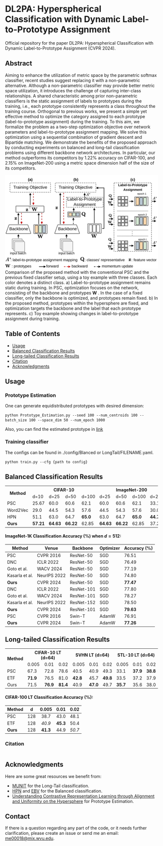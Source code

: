 # DL2PA: Hyperspherical Classification with Dynamic Label-to-Prototype Assignment
Official repository for the paper
DL2PA: Hyperspherical Classification with Dynamic Label-to-Prototype Assignment (CVPR 2024).

## Abstract
Aiming to enhance the utilization of metric space by the parametric softmax classifier, recent studies suggest replacing it with a non-parametric alternative.
Although a non-parametric classifier may provide better metric space utilization, it introduces the challenge of capturing inter-class relationships. A shared characteristic among prior non-parametric classifiers is the static assignment of labels to prototypes during the training, i.e., each prototype consistently represents a class throughout the training course.
Orthogonal to previous works, we present a simple yet effective method to optimize the category assigned to each prototype (label-to-prototype assignment) during the training. To this aim, we formalize the problem as a two-step optimization objective over network parameters and label-to-prototype assignment mapping. We solve this optimization using a sequential combination of gradient descent and Bipartide matching.
We demonstrate the benefits of the proposed approach by conducting experiments on balanced and long-tail classification problems using different backbone network architectures.
In particular, our method outperforms its competitors by 1.22% accuracy on CIFAR-100, and 2.15% on ImageNet-200 using a metric space dimension half of the size of its competitors.

![Demo](assets/1.jpg)
Comparison of the proposed method with the conventional PSC and the previous fixed classifier setup, using a toy example with three classes. Each color denotes a distinct class.
a) Label-to-prototype assignment remains static during training. In PSC, optimization focuses on the network, consisting of the backbone and prototypes **W** . In the case of a fixed classifier, only the backbone is optimized, and prototypes remain fixed.
b) In the proposed method, prototypes within the hypersphere are fixed, and optimization targets the backbone and the label that each prototype represents.
c) Toy example showing changes in label-to-prototype assignment during training.


## Table of Contents
- [Usage](#usage)
- [Balanced Classification Results](#balanced-classification-results)
- [Long-tailed Classification Results](#long-tailed-classification-results)
- [Citation](#citation)
- [Acknowledgments](#acknowledgments)


## Usage
### Prototype Estimation
One can generate equidistributed prototypes with desired dimension:
```
python Prototype_Estimation.py --seed 100 --num_centroids 100 --batch_size 100 --space_dim 50 --num_epoch 1000
```
Also, you can find the estimated prototype in [link](Estimated_prototypes/)
### Training classifier
The configs can be found in ./config/Blanced or LongTail/FILENAME.yaml.
```
python train.py --cfg {path to config}
```

## Balanced Classification Results

<table>
  <tr>
    <th rowspan="2">Method</th>
    <th colspan="4">CIFAR-10</th>
    <th colspan="4">ImageNet-200</th>
  </tr>
  <tr>
    <td>d=10</td>
    <td>d=25</td>
    <td>d=50</td>
    <td>d=100</td>
    <td>d=25</td>
    <td>d=50</td>
    <td>d=100</td>
    <td>d=200</td>
  </tr>
  <tr>
    <td>PSC</td>
    <td>25.67</td>
    <td>60.0</td>
    <td>60.6</td>
    <td>62.1</td>
    <td>60.0</td>
    <td>60.6</td>
    <td>62.1</td>
    <td>33.1</td>
  </tr>
  <tr>
    <td>Word2Vec</td>
    <td>29.0</td>
    <td>44.5</td>
    <td>54.3</td>
    <td>57.6</td>
    <td>44.5</td>
    <td>54.3</td>
    <td>57.6</td>
    <td>30.0</td>
  </tr>
  <tr>
    <td>HPN</td>
    <td>51.1</td>
    <td>63.0</td>
    <td>64.7</td>
    <td><b>65.0</b></td>
    <td>63.0</td>
    <td>64.7</td>
    <td><b>65.0</b></td>
    <td><b>44.7</b></td>
  </tr>
  <tr>
    <td><b>Ours</b></td>
    <td><b>57.21</b></td>
    <td><b>64.63</b></td>
    <td><b>66.22</b></td>
    <td>62.85</td>
    <td><b>64.63</b></td>
    <td><b>66.22</b></td>
    <td>62.85</td>
    <td>37.28</td>
  </tr>
</table>


#### ImageNet-1K Classification Accuracy (%) when $d=512$:

| Method               | Venue        | Backbone   | Optimizer | Accuracy (%) |
|----------------------|--------------|------------|-----------|--------------|
| PSC                  | CVPR 2016    | ResNet-50  | SGD       | 76.51        |
| DNC                  | ICLR 2022    | ResNet-50  | SGD       | 76.49        |
| Goto et al.          | WACV 2024    | ResNet-50  | SGD       | 77.19        |
| Kasarla et al.       | NeurIPS 2022 | ResNet-50  | SGD       | 74.80        |
| **Ours**             | CVPR 2024    | ResNet-50  | SGD       | **77.47**    |
| DNC                  | ICLR 2022    | ResNet-101 | SGD       | 77.80        |
| Goto et al.          | WACV 2024    | ResNet-101 | SGD       | 78.27        |
| Kasarla et al.       | NeurIPS 2022 | ResNet-152 | SGD       | 78.50       |
| **Ours**             | CVPR 2024            | ResNet-101 | SGD       | **79.63**    |
| PSC                  | CVPR 2016    | Swin-T     | AdamW     | 76.91        |
| **Ours**             | CVPR 2024          | Swin-T     | AdamW     | **77.26**    |

## Long-tailed Classification Results

<table>
  <tr>
    <th rowspan="2">Method</th>
    <th colspan="3">CIFAR-10 LT (d=64)</th>
    <th colspan="3">SVHN LT (d=64)</th>
    <th colspan="3">STL-10 LT (d=64)</th>
  </tr>
  <tr>
    <td>0.005</td>
    <td>0.01</td>
    <td>0.02</td>
    <td>0.005</td>
    <td>0.01</td>
    <td>0.02</td>
    <td>0.005</td>
    <td>0.01</td>
    <td>0.02</td>
  </tr>
  <tr>
    <td>PSC</td>
    <td>67.3</td>
    <td>72.8</td>
    <td>78.6</td>
    <td>40.5</td>
    <td>40.9</td>
    <td>49.3</td>
    <td>33.1</td>
    <td><b>37.9</b></td>
    <td><b>38.8</b></td>
  </tr>
  <tr>
    <td>ETF</td>
    <td><b>71.9</b></td>
    <td>76.5</td>
    <td>81.0</td>
    <td><b>42.8</b></td>
    <td>45.7</td>
    <td><b>49.8</b></td>
    <td>33.5</td>
    <td>37.2</td>
    <td>37.9</td>
  </tr>
  <tr>
    <td>Ours</td>
    <td>71.5</td>
    <td><b>76.9</b></td>
    <td><b>81.4</b></td>
    <td>40.9</td>
    <td><b>47.0</b></td>
    <td>49.7</td>
    <td><b>35.7</b></td>
    <td>35.6</td>
    <td>38.0</td>
  </tr>
</table>

#### CIFAR-100 LT Classification Accuracy (%):

| Method |  d  | 0.005  | 0.01   | 0.02   |
|--------|:---:|:------:|:------:|:------:|
| PSC    | 128 |  38.7  |  43.0  |  48.1  |
| ETF    | 128 | *40.9* | **45.3** |  50.4  |
| **Ours** | 128 | **41.3** |  44.9  | *50.7* |



### Citation
```
```

## Acknowledgments

Here are some great resources we benefit from:

* [MUNIT](https://github.com/NeuralCollapseApplications/ImbalancedLearning) for the Long-Tail classification.
* [HPN](https://github.com/psmmettes/hpn) and [EBV](https://github.com/aassxun/Equiangular-Basis-Vectors) for the Balanced classification. 
* [Understanding Contrastive Representation Learning through Alignment and Uniformity on the Hypersphere](https://github.com/SsnL/align_uniform) for Prototype Estimation.

## Contact
If there is a question regarding any part of the code, or it needs further clarification, please create an issue or send me an email: me00018@mix.wvu.edu.

